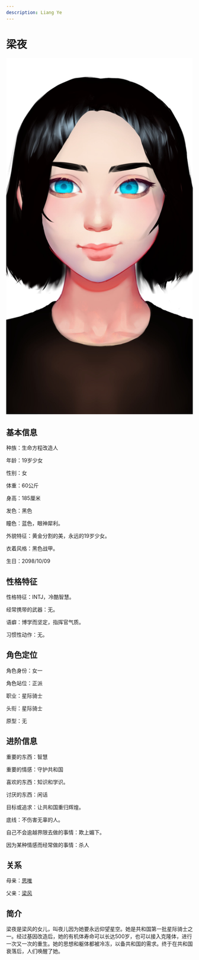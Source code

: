 ```yaml
---
description: Liang Ye
---
```


# 梁夜

![&#x6881;&#x591C;](../../.gitbook/assets/liang-ye-.jpg)

## **基本信息**

种族：生命方程改造人

年龄：19岁少女

性别：女

体重：60公斤

身高：185厘米

发色：黑色

瞳色：蓝色，眼神犀利。

外貌特征：黄金分割的美，永远的19岁少女。

衣着风格：黑色战甲。

生日：2098/10/09

## **性格特征**

性格特征：INTJ，冷酷智慧。

经常携带的武器：无。

语癖：博学而坚定，指挥官气质。

习惯性动作：无。

## **角色定位**

角色身份：女一

角色站位：正派

职业：星际骑士

头衔：星际骑士

原型：无

## **进阶信息**

重要的东西：智慧

重要的情感：守护共和国

喜欢的东西：知识和学识。

讨厌的东西：闲话

目标或追求：让共和国重归辉煌。

底线：不伤害无辜的人。

自己不会逾越界限去做的事情：欺上媚下。

因为某种情感而经常做的事情：杀人

## **关系**

母亲：[思唯](../synthetics/si-wei.md)

父亲：[梁风](../xinglongians/liang-feng.md)

## **简介**

梁夜是梁风的女儿，叫夜儿因为她要永远仰望星空。她是共和国第一批星际骑士之一。经过基因改造后，她的有机体寿命可以长达500岁，也可以接入克隆体，进行一次又一次的重生。她的思想和躯体都被冷冻，以备共和国的需求。终于在共和国衰落后，人们唤醒了她。

